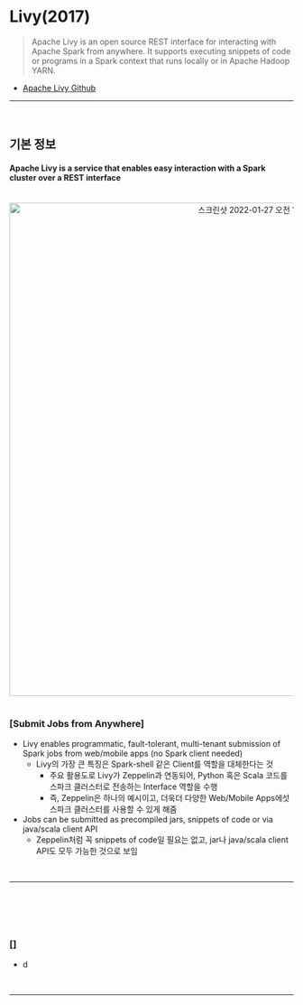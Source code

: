 # Livy(2017)
> Apache Livy is an open source REST interface for interacting with Apache Spark from anywhere. It supports executing snippets of code or programs in a Spark context that runs locally or in Apache Hadoop YARN.
* [Apache Livy Github](https://github.com/apache/incubator-livy)

<hr>
<br>

## 기본 정보
#### Apache Livy is a service that enables easy interaction with a Spark cluster over a REST interface

<br>

<div align="center">
  <img width="874" alt="스크린샷 2022-01-27 오전 10 26 16" src="https://user-images.githubusercontent.com/37537227/151274797-aceeec01-27fe-4869-9182-fbf3319b1b7d.png">
</div>

<br>

### [Submit Jobs from Anywhere]
* Livy enables programmatic, fault-tolerant, multi-tenant submission of Spark jobs from web/mobile apps (no Spark client needed)
  * Livy의 가장 큰 특징은 Spark-shell 같은 Client를 역할을 대체한다는 것
    * 주요 활용도로 Livy가 Zeppelin과 연동되어, Python 혹은 Scala 코드를 스파크 클러스터로 전송하는 Interface 역할을 수행
    * 즉, Zeppelin은 하나의 예시이고, 더욱더 다양한 Web/Mobile Apps에섯 스파크 클러스터를 사용할 수 있게 해줌
* Jobs can be submitted as precompiled jars, snippets of code or via java/scala client API
  * Zeppelin처럼 꼭 snippets of code일 필요는 없고, jar나 java/scala client API도 모두 가능한 것으로 보임



<br>
<hr>
<br>

##
#### 

<br>

### []
* d


<br>
<hr>
<br>
